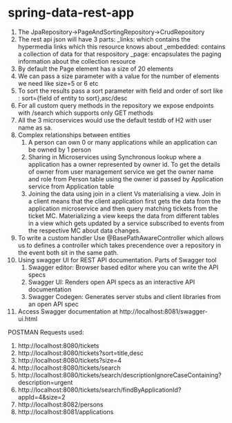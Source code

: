 # spring-data-rest-app

1.  The JpaRepository->PageAndSortingRepository->CrudRepository
3.  The rest api json will have 3 parts: _links: which contains the hypermedia links which this resource knows about _embedded: contains
    a collection of data for that respository _page: encapsulates the paging information about the collection resource
2.  By default the Page element has a size of 20 elements
3.  We can pass a size parameter with a value for the number of elements we need like size=5 or 6 etc
4.  To sort the results pass a sort parameter with field and order of sort like : sort={field of entity to sort},asc/desc
5.  For all custom query methods in the repository we expose endpoints with /search which supports only GET methods
6.  All the 3 microservices would use the default testdb of H2 with user name as sa.
7.  Complex relationships between entities
    1.  A person can own 0 or many applications while an application can be owned by 1 person
    2.  Sharing in Microservices using Synchronous lookup where a application has a owner represented by owner id. To get the details of owner from user management service we get the owner name and role from Person table using the owner id passed by Application service from Application table
    3.  Joining the data using join in a client Vs materialising a view. Join in a client means that the client application first gets the data    from the application microservice and then query matching tickets from the ticket MC. Materializing a view keeps the data from             different tables in a view which gets updated by a service subscribed to events from the respective MC about data changes.
8. To write a custom handler
    Use @BasePathAwareController which allows us to defines a controller which takes precendence over a repository in the event both sit in the same path.
9. Using swagger UI for REST API documentation. Parts of Swagger tool
    1.  Swagger editor: Browser based editor where you can write the API specs
    2.  Swagger UI: Renders open API specs as an interactive API documentation
    3.  Swagger Codegen: Generates server stubs and client libraries from an open API spec
10. Access Swagger documentation at http://localhost:8081/swagger-ui.html


POSTMAN Requests used:
1.	http://localhost:8080/tickets
2.	http://localhost:8080/tickets?sort=title,desc
3.	http://localhost:8080/tickets?size=4
4.	http://localhost:8080/tickets/search
5.	http://localhost:8080/tickets/search/descriptionIgnoreCaseContaining?description=urgent
6.	http://localhost:8080/tickets/search/findByApplicationId?appId=4&size=2
7.	http://localhost:8082/persons
8.	http://localhost:8081/applications

